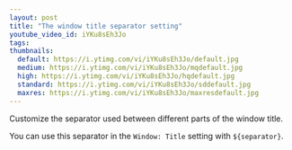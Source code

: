 ```yaml
---
layout: post
title: "The window title separator setting"
youtube_video_id: iYKu8sEh3Jo
tags:
thumbnails:
  default: https://i.ytimg.com/vi/iYKu8sEh3Jo/default.jpg
  medium: https://i.ytimg.com/vi/iYKu8sEh3Jo/mqdefault.jpg
  high: https://i.ytimg.com/vi/iYKu8sEh3Jo/hqdefault.jpg
  standard: https://i.ytimg.com/vi/iYKu8sEh3Jo/sddefault.jpg
  maxres: https://i.ytimg.com/vi/iYKu8sEh3Jo/maxresdefault.jpg
---
```


Customize the separator used between different parts of the window title.

You can use this separator in the `Window: Title` setting with `${separator}`.
